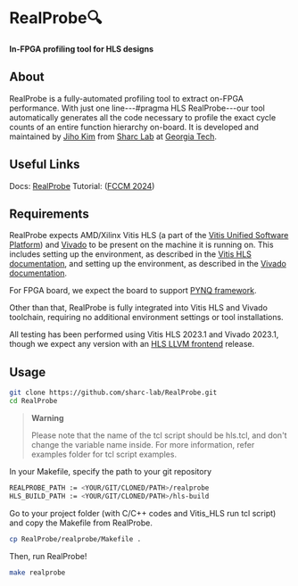 # RealProbe🔍
**In-FPGA profiling tool for HLS designs**


## About

RealProbe is a fully-automated profiling tool to extract on-FPGA performance. 
With just one line---#pragma HLS RealProbe---our tool automatically generates all the code necessary to profile the exact cycle counts of an entire function hierarchy on-board. 
It is developed and maintained by [Jiho Kim][1] from [Sharc Lab][2] at [Georgia Tech][3].

[1]: https://jihoray.github.io/
[2]: https://sharclab.ece.gatech.edu/
[3]: https://www.gatech.edu/



## Useful Links

Docs: [RealProbe][9]
Tutorial: ([FCCM 2024][10])

[9]: https://realprobe-doc.readthedocs.io/en/latest
[10]: https://sharclab.ece.gatech.edu/open-source-projects/



## Requirements

RealProbe expects AMD/Xilinx Vitis HLS (a part of the [Vitis Unified Software Platform][4]) and [Vivado][5] to be present on the machine it is running on. This includes setting up the environment, as described in the [Vitis HLS documentation][6], and setting up the environment, as described in the [Vivado documentation][7].

For FPGA board, we expect the board to support [PYNQ framework](https://pynq.readthedocs.io/en/latest/). 

Other than that, RealProbe is fully integrated into Vitis HLS and Vivado toolchain, requiring no additional environment settings or tool installations. 

All testing has been performed using Vitis HLS 2023.1 and Vivado 2023.1, though we expect any version with an [HLS LLVM frontend][8] release.

[4]: https://www.xilinx.com/products/design-tools/vitis/vitis-platform.html
[5]: https://www.xilinx.com/products/design-tools/vivado.html
[6]: https://docs.xilinx.com/r/en-US/ug1399-vitis-hls/Setting-Up-the-Environment?tocId=5N~0A2HNuVzvrGYgw0ja_A
[7]: https://docs.amd.com/r/en-US/ug910-vivado-getting-started/Installing-the-Vivado-Design-Suite
[8]: https://github.com/Xilinx/hls-llvm-project



## Usage

```bash
git clone https://github.com/sharc-lab/RealProbe.git
cd RealProbe
```


> **Warning**
>
> Please note that the name of the tcl script should be hls.tcl, and don't change the variable name inside. For more information, refer examples folder for tcl script examples.

In your Makefile, specify the path to your git repository

```bash
REALPROBE_PATH := <YOUR/GIT/CLONED/PATH>/realprobe
HLS_BUILD_PATH := <YOUR/GIT/CLONED/PATH>/hls-build
```

Go to your project folder (with C/C++ codes and Vitis_HLS run tcl script) and copy the Makefile from RealProbe.


```bash
cp RealProbe/realprobe/Makefile .
```

Then, run RealProbe!

```bash
make realprobe
```

<!---
All available command-line options can be viewed by running `realprobe --help`.
<div>
  <p align="center"> **On-FPGA profiling tool for HLS designs** </p>
</div>
-->
